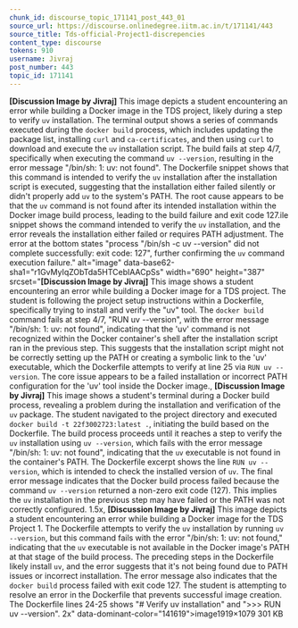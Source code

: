 ```yaml
---
chunk_id: discourse_topic_171141_post_443_01
source_url: https://discourse.onlinedegree.iitm.ac.in/t/171141/443
source_title: Tds-official-Project1-discrepencies
content_type: discourse
tokens: 910
username: Jivraj
post_number: 443
topic_id: 171141
---
```


**[Discussion Image by Jivraj]** This image depicts a student encountering an error while building a Docker image in the TDS project, likely during a step to verify `uv` installation. The terminal output shows a series of commands executed during the `docker build` process, which includes updating the package list, installing `curl` and `ca-certificates`, and then using `curl` to download and execute the `uv` installation script. The build fails at step 4/7, specifically when executing the command `uv --version`, resulting in the error message "/bin/sh: 1: uv: not found". The Dockerfile snippet shows that this command is intended to verify the `uv` installation after the installation script is executed, suggesting that the installation either failed silently or didn't properly add `uv` to the system's PATH. The root cause appears to be that the `uv` command is not found after its intended installation within the Docker image build process, leading to the build failure and exit code 127.ile snippet shows the command intended to verify the `uv` installation, and the error reveals the installation either failed or requires PATH adjustment. The error at the bottom states "process "/bin/sh -c uv --version" did not complete successfully: exit code: 127", further confirming the `uv` command execution failure." alt="image" data-base62-sha1="r1GvMyIqZObTda5HTCebIAACpSs" width="690" height="387" srcset="**[Discussion Image by Jivraj]** This image shows a student encountering an error while building a Docker image for a TDS project. The student is following the project setup instructions within a Dockerfile, specifically trying to install and verify the "uv" tool. The `docker build` command fails at step 4/7, "RUN uv --version", with the error message "/bin/sh: 1: uv: not found", indicating that the 'uv' command is not recognized within the Docker container's shell after the installation script ran in the previous step. This suggests that the installation script might not be correctly setting up the PATH or creating a symbolic link to the 'uv' executable, which the Dockerfile attempts to verify at line 25 via `RUN uv --version`. The core issue appears to be a failed installation or incorrect PATH configuration for the 'uv' tool inside the Docker image., **[Discussion Image by Jivraj]** This image shows a student's terminal during a Docker build process, revealing a problem during the installation and verification of the `uv` package. The student navigated to the project directory and executed `docker build -t 22f3002723:latest .`, initiating the build based on the Dockerfile. The build process proceeds until it reaches a step to verify the `uv` installation using `uv --version`, which fails with the error message "/bin/sh: 1: uv: not found", indicating that the `uv` executable is not found in the container's PATH. The Dockerfile excerpt shows the line `RUN uv --version`, which is intended to check the installed version of `uv`. The final error message indicates that the Docker build process failed because the command `uv --version` returned a non-zero exit code (127). This implies the `uv` installation in the previous step may have failed or the PATH was not correctly configured. 1.5x, **[Discussion Image by Jivraj]** This image depicts a student encountering an error while building a Docker image for the TDS Project 1. The Dockerfile attempts to verify the `uv` installation by running `uv --version`, but this command fails with the error "/bin/sh: 1: uv: not found," indicating that the `uv` executable is not available in the Docker image's PATH at that stage of the build process. The preceding steps in the Dockerfile likely install `uv`, and the error suggests that it's not being found due to PATH issues or incorrect installation. The error message also indicates that the `docker build` process failed with exit code 127. The student is attempting to resolve an error in the Dockerfile that prevents successful image creation. The Dockerfile lines 24-25 shows "# Verify uv installation" and ">>> RUN uv --version". 2x" data-dominant-color="141619">image1919×1079 301 KB
